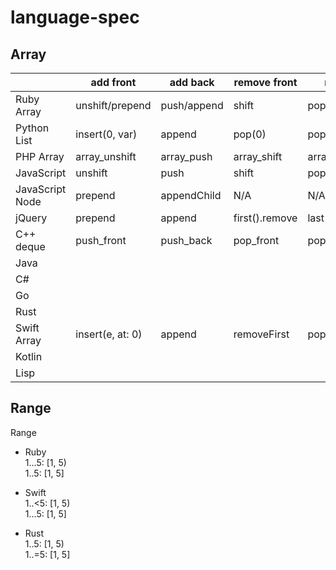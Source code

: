 # language-spec
## Array

|                 | add front        | add back    | remove front   | remove back        |
| --------------- | ---------------- | ----------- | -------------- | ------------------ |
| Ruby Array      | unshift/prepend  | push/append | shift          | pop                |
| Python List     | insert(0, var)   | append      | pop(0)         | pop                |
| PHP Array       | array\_unshift   | array\_push | array\_shift   | array\_pop         |
| JavaScript      | unshift          | push        | shift          | pop                |
| JavaScript Node | prepend          | appendChild | N/A            | N/A                |
| jQuery          | prepend          | append      | first().remove | last().remove      |
| C++ deque       | push_front       | push_back   | pop_front      | pop_back           |
| Java            |                  |             |                |                    |
| C#              |                  |             |                |                    |
| Go              |                  |             |                |                    |
| Rust            |                  |             |                |                    |
| Swift Array     | insert(e, at: 0) | append      | removeFirst    | popLast/removeLast |
| Kotlin          |                  |             |                |                    |
| Lisp            |                  |             |                |                    |

## Range
Range
* Ruby  
1...5: [1, 5)  
1..5: [1, 5]  

* Swift  
1..<5: [1, 5)  
1...5: [1, 5]  

* Rust  
1..5: [1, 5)  
1..=5: [1, 5]  
